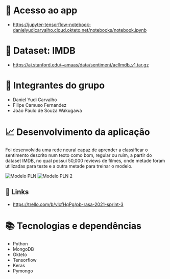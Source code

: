 #  :red_circle: Acesso ao app
- https://jupyter-tensorflow-notebook-danielyudicarvalho.cloud.okteto.net/notebooks/notebook.ipynb

#  :floppy_disk: Dataset: IMDB
- https://ai.stanford.edu/~amaas/data/sentiment/aclImdb_v1.tar.gz

# :busts_in_silhouette: Integrantes do grupo
- Daniel Yudi Carvalho
- Filipe Camuso Fernandez
- João Paulo de Souza Wakugawa

# :chart_with_upwards_trend: Desenvolvimento da aplicação
Foi desenvolvida uma rede neural capaz de aprender a classificar o sentimento descrito num texto como bom, regular ou ruim, a partir do dataset IMDB, no qual possui 50,000 reviews de filmes, onde metade foram utilizadas para teste e a outra metade para treinar o modelo.

![Modelo PLN]("/images/modeloPLN.png")
![Modelo PLN 2]("/images/modeloPLN2.png")

## :pushpin: Links
- https://trello.com/b/ylcfHqPg/pb-rasa-2021-sprint-3

# :books: Tecnologias e dependências
- Python
- MongoDB
- Okteto
- Tensorflow
- Keras
- Pymongo
